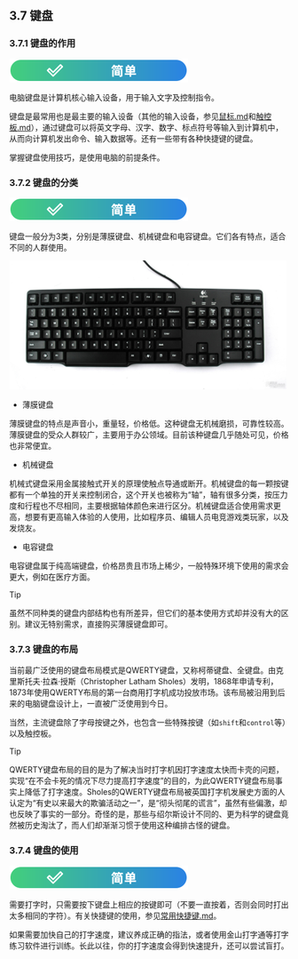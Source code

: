 ## 3.7 键盘

### 3.7.1 键盘的作用
![简单](../../图片/easy.svg)

电脑键盘是计算机核心输入设备，用于输入文字及控制指令。

键盘是最常用也是最主要的输入设备（其他的输入设备，参见[鼠标.md](鼠标.md)和[触控板.md](触控板.md)），通过键盘可以将英文字母、汉字、数字、标点符号等输入到计算机中，从而向计算机发出命令、输入数据等。还有一些带有各种快捷键的键盘。

掌握键盘使用技巧，是使用电脑的前提条件。

### 3.7.2 键盘的分类
![简单](../../图片/easy.svg)

键盘一般分为3类，分别是薄膜键盘、机械键盘和电容键盘。它们各有特点，适合不同的人群使用。

<img src='../../图片/键盘.jpeg' alt='键盘' width=500px>

- 薄膜键盘

薄膜键盘的特点是声音小，重量轻，价格低。这种键盘无机械磨损，可靠性较高。薄膜键盘的受众人群较广，主要用于办公领域。目前该种键盘几乎随处可见，价格也非常便宜。

- 机械键盘

机械式键盘采用金属接触式开关的原理使触点导通或断开。机械键盘的每一颗按键都有一个单独的开关来控制闭合，这个开关也被称为“轴”，轴有很多分类，按压力度和行程也不尽相同，主要根据轴体颜色来进行区分。机械键盘适合使用需求更高，想要有更高输入体验的人使用，比如程序员、编辑人员电竞游戏类玩家，以及发烧友。

- 电容键盘

电容键盘属于纯高端键盘，价格昂贵且市场上稀少，一般特殊环境下使用的需求会更大，例如在医疗方面。

>[!TIP]
>虽然不同种类的键盘内部结构也有所差异，但它们的基本使用方式却并没有大的区别。建议无特别需求，直接购买薄膜键盘即可。

### 3.7.3 键盘的布局

当前最广泛使用的键盘布局模式是QWERTY键盘，又称柯蒂键盘、全键盘。由克里斯托夫·拉森·授斯（Christopher Latham Sholes）发明，1868年申请专利，1873年使用QWERTY布局的第一台商用打字机成功投放市场。该布局被沿用到后来的电脑键盘设计上，一直被广泛使用到今日。

当然，主流键盘除了字母按键之外，也包含一些特殊按键（如`shift`和`control`等）以及触控板。

>[!TIP]
>QWERTY键盘布局的目的是为了解决当时打字机因打字速度太快而卡壳的问题，实现“在不会卡死的情况下尽力提高打字速度”的目的，为此QWERTY键盘布局事实上降低了打字速度。Sholes的QWERTY键盘布局被英国打字机发展史方面的人认定为“有史以来最大的欺骗活动之一”，是“彻头彻尾的谎言”，虽然有些偏激，却也反映了事实的一部分。奇怪的是，那些与绍尔斯设计不同的、更为科学的键盘竟然被历史淘汰了，而人们却渐渐习惯于使用这种编排古怪的键盘。

### 3.7.4 键盘的使用
![简单](../../图片/easy.svg)

需要打字时，只需要按下键盘上相应的按键即可（不要一直按着，否则会同时打出太多相同的字符）。有关快捷键的使用，参见[常用快捷键.md](../../系统/常用快捷键.md)。

如果需要加快自己的打字速度，建议养成正确的指法，或者使用金山打字通等打字练习软件进行训练。长此以往，你的打字速度会得到快速提升，还可以尝试盲打。
